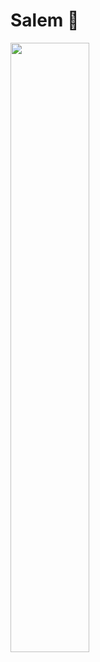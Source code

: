 # Salem 👋

<img src="https://media0.giphy.com/media/l3Ucsu1a6wiDhkBXi/giphy.gif" width="50%" height="50%">

